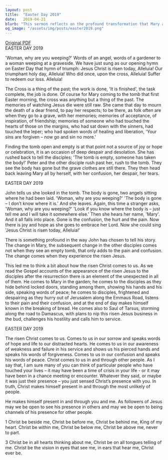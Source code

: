 ```yaml
---
layout: post
title:  "Easter Day 2019"
date:   2019-04-21
blurb: "This sermon reflects on the profound transformation that Mary and the disciples experienced upon encountering the risen Jesus. It emphasizes the unexpected ways in which Christ comes to us, offering hope, forgiveness, and peace in our moments of sorrow, weakness, and confusion. The sermon encourages us to be open to seeing Christ's presence in others and to serve as channels of His presence."
og_image: "/assets/img/posts/easter2019.png"
---
```

[Original PDF](/assets/pdf/easter2019.pdf)    
EASTER DAY 2019

'Woman, why are you weeping?' Words of an angel, words of a gardener to a woman weeping at a graveside. We have just sung as our opening hymn on Easter Day that hymn of triumph: Jesus Christ is risen today, Alleluia! Our triumphant holy day, Alleluia! Who did once, upon the cross, Alleluia! Suffer to redeem our loss. Alleluia!

The Cross is a thing of the past; the work is done, 'It is finished', the task complete, the job is done. Of course for Mary coming to the tomb that first Easter morning, the cross was anything but a thing of the past. The memories of watching Jesus die were still raw. She came that day to mourn the death of a dear friend, to pay her respects; to be there, as folk often are when they go to a grave, with her memories; memories of acceptance, of inspiration, of friendship; memories of someone who had touched the hearts of those on the margins, who had sat down with the sinners, had touched the leper; who had spoken words of healing and liberation, 'Your sins are forgiven – now go and sin no more.'

Finding the tomb open and empty is at that point not a source of joy or hope or celebration, it is an occasion of deep despair and desolation. She has rushed back to tell the disciples; 'The tomb is empty, someone has taken the body!' Peter and the other disciple rush past her, rush to the tomb. They see the body has gone but the grave clothes are still there. They then head back leaving Mary all by herself, with her confusion, her despair, her tears.

EASTER DAY 2019

John tells us she looked in the tomb. The body is gone, two angels sitting where he had been laid. 'Woman, why are you weeping?' 'The body is gone – I don’t know where it is.' And she leaves. Again, this time a stranger asks, 'Woman, why are you weeping?' 'Look if you know where the body is – just tell me and I will take it somewhere else.' Then she hears her name, 'Mary'. And it all falls into place. Gone is the confusion, the hurt and the pain. Now there is joy and hope as she goes to embrace her Lord. Now she could sing 'Jesus Christ is risen today, Alleluia!'

There is something profound in the way John has chosen to tell his story. The change in Mary, the subsequent change in the other disciples comes not when they see an empty tomb, that only adds to the pain and confusion. The change comes when they experience the risen Jesus.

This led me to think a bit about how the risen Christ comes to us. As we read the Gospel accounts of the appearance of the risen Jesus to the disciples after the resurrection there is an element of the unexpected in all of them. He comes to Mary in the garden; he comes to the disciples as they hide behind locked doors, standing among them, showing his hands and his side, speaking words of peace; he comes to disciples, frightened and despairing as they hurry out of Jerusalem along the Emmaus Road, listens to their pain and their confusion, and at the end of day makes himself known in the breaking of bread. He comes also to Saul of Tarsus, storming along the road to Damascus, with plans to nip this risen Jesus business in the bud, challenges his hostility and calls him to service.

EASTER DAY 2019

The risen Christ comes to us. Comes to us in our sorrow and speaks words of hope and life to our distracted hearts. He comes to us in our awareness of weakness and failure in his service and shows us his pierced hands and speaks his words of forgiveness. Comes to us in our confusion and speaks his words of peace. Christ comes to us in and through other people. As I say that, I am sure many of you can think of particular people who have touched your lives – it may have been a time of crisis in your life - or it may have been in a chance meeting or encounter. Whatever they said, or maybe it was just their presence – you just sensed Christ’s presence with you. In truth, Christ makes himself present in and through the most unlikely of people.

He makes himself present in and through you and me. As followers of Jesus may we be open to see his presence in others and may we be open to being channels of his presence for other people.

1 Christ be beside me,
Christ be before me,
Christ be behind me,
King of my heart.
Christ be within me,
Christ be below me,
Christ be above me,
never to part.

3 Christ be in all hearts thinking about me,
Christ be on all tongues telling of me.
Christ be the vision in eyes that see me, in ears that hear me, Christ ever be.
